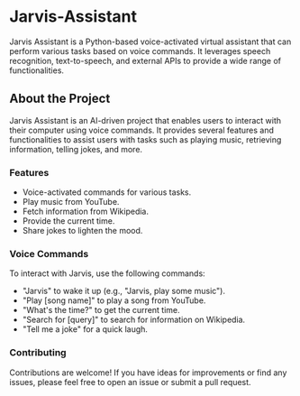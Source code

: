 # Jarvis-Assistant
Jarvis Assistant is a Python-based voice-activated virtual assistant that can perform various tasks based on voice commands. It leverages speech recognition, text-to-speech, and external APIs to provide a wide range of functionalities.

## About the Project
Jarvis Assistant is an AI-driven project that enables users to interact with their computer using voice commands. It provides several features and functionalities to assist users with tasks such as playing music, retrieving information, telling jokes, and more.

### Features
- Voice-activated commands for various tasks.
- Play music from YouTube.
- Fetch information from Wikipedia.
- Provide the current time.
- Share jokes to lighten the mood.

### Voice Commands
To interact with Jarvis, use the following commands:
- "Jarvis" to wake it up (e.g., "Jarvis, play some music").
- "Play [song name]" to play a song from YouTube.
- "What's the time?" to get the current time.
- "Search for [query]" to search for information on Wikipedia.
- "Tell me a joke" for a quick laugh.

### Contributing
Contributions are welcome! If you have ideas for improvements or find any issues, please feel free to open an issue or submit a pull request.
